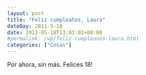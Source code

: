 ```yaml
---
layout: post
title: "Feliz cumpleaños, Laura"
dateDay: 2011-5-18
date: 2011-05-18T13:03:02+00:00
#permalink: /wp/feliz-cumpleanos-laura.html
categories: ["Cosas"]
---
```


<p>Por ahora, sin más. Felices 18!</p>
